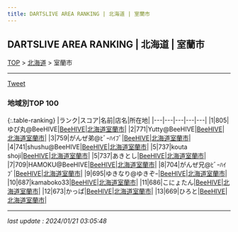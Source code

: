 ```yaml
---
title: DARTSLIVE AREA RANKING | 北海道 | 室蘭市
---
```

## DARTSLIVE AREA RANKING | 北海道 | 室蘭市

[TOP](/darts/rank/) > [北海道](/darts/rank/北海道/) > 室蘭市

___

<a href="https://twitter.com/share?ref_src=twsrc%5Etfw" data-text="DARTSLIVE AREA RANKING | 北海道室蘭市" class="twitter-share-button" data-via="DARTSLIVE" data-hashtags="DARTSLIVE" data-related="DARTSLIVE" data-show-count="false">Tweet</a>

### 地域別TOP 100

{:.table-ranking}
|ランク|スコア|名前|店名|所在地|
|---|---|---|---|---|
|1|805|ゆぴ丸@BeeHIVE|<a href="https://search.dartslive.com/jp/shop/395212ba2b0f772fa3f63593b5358cc4">BeeHIVE</a>|<a href="/darts/rank/北海道/室蘭市">北海道室蘭市</a>|
|2|771|Yutty@BeeHIVE|<a href="https://search.dartslive.com/jp/shop/395212ba2b0f772fa3f63593b5358cc4">BeeHIVE</a>|<a href="/darts/rank/北海道/室蘭市">北海道室蘭市</a>|
|3|759|がんぜ弟@ﾋﾞｰﾊｲﾌﾞ|<a href="https://search.dartslive.com/jp/shop/395212ba2b0f772fa3f63593b5358cc4">BeeHIVE</a>|<a href="/darts/rank/北海道/室蘭市">北海道室蘭市</a>|
|4|741|shushu@BeeHIVE|<a href="https://search.dartslive.com/jp/shop/395212ba2b0f772fa3f63593b5358cc4">BeeHIVE</a>|<a href="/darts/rank/北海道/室蘭市">北海道室蘭市</a>|
|5|737|kouta shoji|<a href="https://search.dartslive.com/jp/shop/395212ba2b0f772fa3f63593b5358cc4">BeeHIVE</a>|<a href="/darts/rank/北海道/室蘭市">北海道室蘭市</a>|
|5|737|あきとし|<a href="https://search.dartslive.com/jp/shop/395212ba2b0f772fa3f63593b5358cc4">BeeHIVE</a>|<a href="/darts/rank/北海道/室蘭市">北海道室蘭市</a>|
|7|709|HAMOKU@BeeHIVE|<a href="https://search.dartslive.com/jp/shop/395212ba2b0f772fa3f63593b5358cc4">BeeHIVE</a>|<a href="/darts/rank/北海道/室蘭市">北海道室蘭市</a>|
|8|704|がんぜ兄@ﾋﾞｰﾊｲﾌﾞ|<a href="https://search.dartslive.com/jp/shop/395212ba2b0f772fa3f63593b5358cc4">BeeHIVE</a>|<a href="/darts/rank/北海道/室蘭市">北海道室蘭市</a>|
|9|695|ゆきなり@ゆきぞｰ|<a href="https://search.dartslive.com/jp/shop/395212ba2b0f772fa3f63593b5358cc4">BeeHIVE</a>|<a href="/darts/rank/北海道/室蘭市">北海道室蘭市</a>|
|10|687|kamaboko33|<a href="https://search.dartslive.com/jp/shop/395212ba2b0f772fa3f63593b5358cc4">BeeHIVE</a>|<a href="/darts/rank/北海道/室蘭市">北海道室蘭市</a>|
|11|686|こにょたん|<a href="https://search.dartslive.com/jp/shop/395212ba2b0f772fa3f63593b5358cc4">BeeHIVE</a>|<a href="/darts/rank/北海道/室蘭市">北海道室蘭市</a>|
|12|673|かっぱ|<a href="https://search.dartslive.com/jp/shop/395212ba2b0f772fa3f63593b5358cc4">BeeHIVE</a>|<a href="/darts/rank/北海道/室蘭市">北海道室蘭市</a>|
|13|669|ひろと|<a href="https://search.dartslive.com/jp/shop/395212ba2b0f772fa3f63593b5358cc4">BeeHIVE</a>|<a href="/darts/rank/北海道/室蘭市">北海道室蘭市</a>|



___

_last update : 2024/01/21 03:05:48_


<script src="https://cdnjs.cloudflare.com/ajax/libs/jquery/3.6.1/jquery.min.js" integrity="sha512-aVKKRRi/Q/YV+4mjoKBsE4x3H+BkegoM/em46NNlCqNTmUYADjBbeNefNxYV7giUp0VxICtqdrbqU7iVaeZNXA==" crossorigin="anonymous" referrerpolicy="no-referrer"></script>
<script src="https://cdnjs.cloudflare.com/ajax/libs/jquery.tablesorter/2.31.3/js/jquery.tablesorter.min.js" integrity="sha512-qzgd5cYSZcosqpzpn7zF2ZId8f/8CHmFKZ8j7mU4OUXTNRd5g+ZHBPsgKEwoqxCtdQvExE5LprwwPAgoicguNg==" crossorigin="anonymous" referrerpolicy="no-referrer"></script>
<link rel="stylesheet" href="https://cdnjs.cloudflare.com/ajax/libs/jquery.tablesorter/2.31.3/css/theme.default.min.css" integrity="sha512-wghhOJkjQX0Lh3NSWvNKeZ0ZpNn+SPVXX1Qyc9OCaogADktxrBiBdKGDoqVUOyhStvMBmJQ8ZdMHiR3wuEq8+w==" crossorigin="anonymous" referrerpolicy="no-referrer" />
<script>
$(function() {
    $(".table-ranking").tablesorter({sortList:[[0, 0]]});
});
</script>

<script async src="https://platform.twitter.com/widgets.js" charset="utf-8"></script>